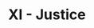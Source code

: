 ---
layout: 'layouts/arcana.html'
title: 'XI - Justice'
summary: 'A card symbolising justice, law and truth.'
displayOrder: 12
card:
    webp: 'images/major-arcana/justice/Justice.webp'
    jpg: 'images/major-arcana/justice/Justice.jpg'
    alt: 'The Justice card. A sword, scales and gavel sit on a table.'
    
meaning:
    general: 'Justice represents justice, as well as cause and effect. Actions have consequences and those consequences are coming.'
    example: 'If you get this card then there are a few outcomes to look out for. If you are seeking justice, then this card is a good sign for you. However, if you have wronged someone then your actions may be about to come to light. You may also need to look at how you balance your work, personal time and love life. In a love setting, Justice can represent a lawyer or a Libra, but it can also represent the contract of marriage, or the breaking of that contract.'
keywords:
    - 'Justice'
    - 'Truth'
    - 'Consequences'
    - 'Law'
    - 'Fairness'
    - 'Life lessons'
    - 'Cause and effect'
    - 'Balance'

quote: 'Never pray for justice, because you might get some.'
quoteby: 'Margaret Atwood'
---